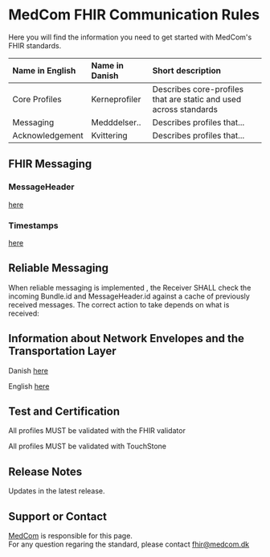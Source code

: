 # MedCom FHIR Communication Rules

Here you will find the information you need to get started with MedCom's FHIR standards.

|       Name in English      |       Name in Danish       |                            Short description                      |
|:---------------------------|:---------------------------|:------------------------------------------------------------------|
| Core Profiles        | Kerneprofiler            | Describes core-profiles that are static and used across standards |
| Messaging            | Medddelser..             | Describes profiles that...                                        |
| Acknowledgement      | Kvittering               | Describes profiles that...                                        |

## FHIR Messaging

### MessageHeader

[here](/assets/documents/MessageHeader%20Identifiers%20%26%20Timestamps.md)

### Timestamps

[here](/assets/documents/MessageHeader%20Identifiers%20%26%20Timestamps.md)

## Reliable Messaging

When reliable messaging is implemented , the Receiver SHALL check the incoming Bundle.id and MessageHeader.id against a cache of previously received messages. The correct action to take depends on what is received:


## Information about Network Envelopes and the Transportation Layer

Danish [here](/assets/documents/MedComs_FHIR-meddelelser_og_forsendelseskuvert.md)

English [here](/assets/documents/MedComFHIRMessagesAndNetworkEnvelopes.md)

## Test and Certification

All profiles MUST be validated with the FHIR validator

All profiles MUST be validated with TouchStone

## Release Notes

Updates in the latest release.

## Support or Contact

[MedCom](https://www.medcom.dk/) is responsible for this page.  
For any question regaring the standard, please contact <fhir@medcom.dk>
